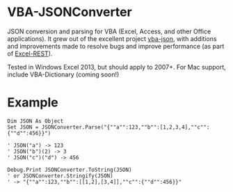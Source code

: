 # VBA-JSONConverter

JSON conversion and parsing for VBA (Excel, Access, and other Office applications). It grew out of the excellent project [vba-json](https://code.google.com/p/vba-json/), with additions and improvements made to resolve bugs and improve performance (as part of [Excel-REST](https://github.com/timhall/Excel-REST)).

Tested in Windows Excel 2013, but should apply to 2007+. For Mac support, include VBA-Dictionary (coming soon!)

# Example

```
Dim JSON As Object
Set JSON = JSONConverter.Parse("{""a"":123,""b"":[1,2,3,4],""c"":{""d"":456}}")

' JSON("a") -> 123
' JSON("b")(2) -> 3
' JSON("c")("d") -> 456

Debug.Print JSONConverter.ToString(JSON) 
' or JSONConverter.Stringify(JSON)
' -> "{""a"":123,""b"":[[1,2],[3,4]],""c"":{""d"":456}}"
```